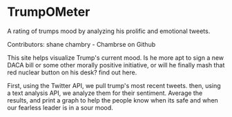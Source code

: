 # TrumpOMeter
A rating of trumps mood by analyzing his prolific and emotional tweets.

Contributors:
shane chambry - Chambrse on Github

This site helps visualize Trump's current mood. Is he more apt to sign a new DACA bill or some other morally positive initiative, or will he finally mash that red nuclear button on his desk? find out here.

First, using the Twitter API, we pull trump's most recent tweets. then, using a text analysis API, we analyze them for their sentiment. Average the results, and print a graph to help the people know when its safe and when our fearless leader is in a sour mood.
